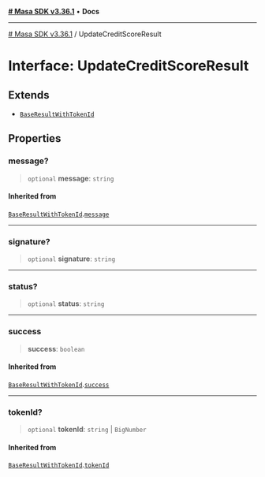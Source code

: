 [**# Masa SDK v3.36.1**](../README.md) • **Docs**

***

[# Masa SDK v3.36.1](../globals.md) / UpdateCreditScoreResult

# Interface: UpdateCreditScoreResult

## Extends

- [`BaseResultWithTokenId`](BaseResultWithTokenId.md)

## Properties

### message?

> `optional` **message**: `string`

#### Inherited from

[`BaseResultWithTokenId`](BaseResultWithTokenId.md).[`message`](BaseResultWithTokenId.md#message)

***

### signature?

> `optional` **signature**: `string`

***

### status?

> `optional` **status**: `string`

***

### success

> **success**: `boolean`

#### Inherited from

[`BaseResultWithTokenId`](BaseResultWithTokenId.md).[`success`](BaseResultWithTokenId.md#success)

***

### tokenId?

> `optional` **tokenId**: `string` \| `BigNumber`

#### Inherited from

[`BaseResultWithTokenId`](BaseResultWithTokenId.md).[`tokenId`](BaseResultWithTokenId.md#tokenid)
